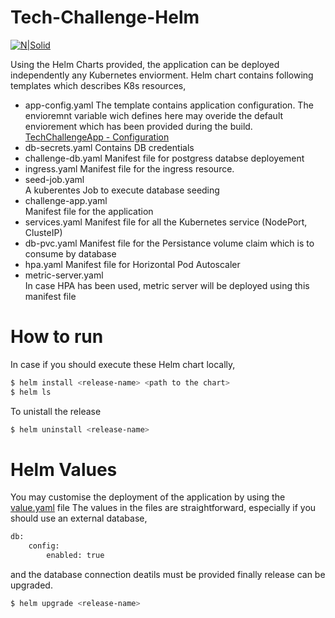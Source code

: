 # Tech-Challenge-Helm

[![N|Solid](https://www.katacoda.com/sylus/courses/kubernetes-cncf/module-1/assets/helm-logo.png)](https://nodesource.com/products/nsolid)

Using the Helm Charts provided, the application can be deployed independently any Kubernetes enviorment. 
Helm chart contains following templates which describes K8s resources,
- app-config.yaml
   The template contains application configuration. The envioremnt variable wich defines here may overide the default enviorement which has been provided during the build.  [TechChallengeApp - Configuration](https://github.com/krishanthisera/TechChallengeApp/blob/master/doc/config.md)
- db-secrets.yaml
    Contains DB credentials
- challenge-db.yaml
    Manifest file for postgress databse deployement
- ingress.yaml
    Manifest file for the ingress resource.
- seed-job.yaml  
    A kuberentes Job to execute database seeding
- challenge-app.yaml      
    Manifest file for the application
- services.yaml
    Manifest file for all the Kubernetes service (NodePort, ClusteIP)
- db-pvc.yaml 
    Manifest file for the Persistance volume claim which is to consume by database
- hpa.yaml
    Manifest file for Horizontal Pod Autoscaler
- metric-server.yaml  
    In case HPA has been used, metric server will be deployed using this manifest file

# How to run
In case if you should execute these Helm chart locally,
```sh
$ helm install <release-name> <path to the chart>
$ helm ls
```
To unistall the release
```sh
$ helm uninstall <release-name>
```
# Helm Values
You may customise the deployment of the application by using the [value.yaml](https://github.com/krishanthisera/TechChallengeApp/blob/master/k8s-helm/tech-challenge/values.yaml) file 
The values in the files are straightforward, especially if you should use an external database, 
```sh
db:
    config:
        enabled: true
```
and the database connection deatils must be provided
finally release can be upgraded.

```sh
$ helm upgrade <release-name>
```


